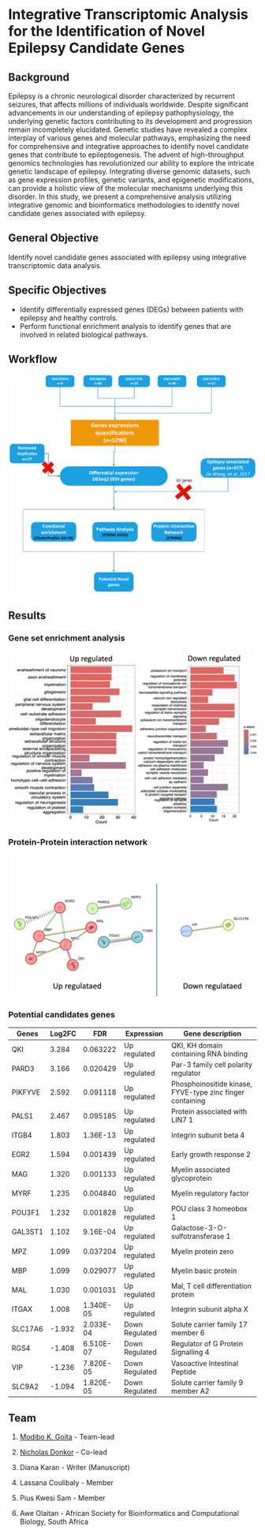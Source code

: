 # Integrative Transcriptomic Analysis for the Identification of Novel Epilepsy Candidate Genes

## Background
Epilepsy is a chronic neurological disorder characterized by recurrent seizures, that affects millions of individuals worldwide. Despite significant advancements in our understanding of epilepsy pathophysiology, the underlying genetic factors contributing to its development and progression remain incompletely elucidated. Genetic studies have revealed a complex interplay of various genes and molecular pathways, emphasizing the need for comprehensive and integrative approaches to identify novel candidate genes that contribute to epileptogenesis.
The advent of high-throughput genomics technologies has revolutionized our ability to explore the intricate genetic landscape of epilepsy. Integrating diverse genomic datasets, such as gene expression profiles, genetic variants, and epigenetic modifications, can provide a holistic view of the molecular mechanisms underlying this disorder. In this study, we present a comprehensive analysis utilizing integrative genomic and bioinformatics methodologies to identify novel candidate genes associated with epilepsy.

## General Objective
Identify novel candidate genes associated with epilepsy using integrative transcriptomic data analysis.

## Specific Objectives
- Identify differentially expressed genes (DEGs) between patients with epilepsy and healthy controls.
- Perform functional enrichment analysis to identify genes that are involved in related biological pathways.

## Workflow
![image](https://github.com/omicscodeathon/epilepsygen/blob/main/figures/Methods.jpeg?raw=true)
## Results
### Gene set enrichment analysis
![image](https://github.com/omicscodeathon/epilepsygen/blob/main/figures/GO_plot.jpg)

### Protein-Protein interaction network
![image](https://github.com/omicscodeathon/epilepsygen/blob/main/figures/Protein%20protein%20interation.png)

### Potential candidates genes
| Genes | Log2FC | FDR | Expression | Gene description|
|-------|--------|-----|------------|-----------------|
|QKI    | 3.284  | 0.063222 | Up regulated | QKI, KH domain containing RNA binding |
|PARD3 | 3.166 | 0.020429 | Up regulated | Par-3 family cell polarity regulator |
|PIKFYVE | 2.592 | 0.091118 | Up regulated | Phosphoinositide kinase, FYVE-type zinc finger containing|
|PALS1 | 2.467 | 0.095185 | Up regulated | Protein associated with LIN7 1|
|ITGB4 | 1.803 | 1.36E-13 |  Up regulated | Integrin subunit beta 4|
|EGR2 | 1.594 | 0.001439 | Up regulated | Early growth response 2|
|MAG | 1.320 | 0.001133 | Up regulated | Myelin associated glycoprotein|
|MYRF | 1.235 | 0.004840 | Up regulated | Myelin regulatory factor|
|POU3F1 | 1.232 | 0.001828 | Up regulated | POU class 3 homeobox 1|
|GAL3ST1 | 1.102 | 9.16E-04 | Up regulated | Galactose-3-O-sulfotransferase 1|
|MPZ | 1.099 | 0.037204 | Up regulated | Myelin protein zero|
|MBP | 1.099 | 0.029077 | Up regulated | Myelin basic protein|
|MAL | 1.030 | 0.001031 | Up regulated | Mal, T cell differentiation protein|
|ITGAX | 1.008 | 1.340E-05 | Up regulated | Integrin subunit alpha X|
|SLC17A6 | -1.932 | 2.033E-04 | Down Regulated | Solute carrier family 17 member 6|
|RGS4 | -1.408 | 6.510E-07 | Down Regulated | Regulator of G Protein Signalling 4|
|VIP | -1.236 | 7.820E-05 | Down Regulated | Vasoactive Intestinal Peptide|
|SLC9A2 | -1.094 | 1.820E-05 | Down Regulated |Solute carrier family 9 member A2|


## Team
1. [Modibo K. Goita](https://github.com/mkgoita) - Team-lead

1. [Nicholas Donkor](https://github.com/Nick-Donkor) - Co-lead
2. Diana Karan - Writer (Manuscript)
3. Lassana Coulibaly - Member
4. Pius Kwesi Sam - Member
5. Awe Olaitan - African Society for Bioinformatics and Computational Biology, South Africa
